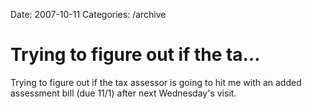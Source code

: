Date: 2007-10-11
Categories: /archive

# Trying to figure out if the ta…

Trying to figure out if the tax assessor is going to hit me with an added assessment bill (due 11/1) after next Wednesday's visit.
